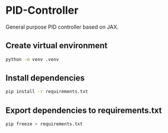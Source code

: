 # PID-Controller
General purpose PID controller based on JAX.

## Create virtual environment
```bash
python -m venv .venv
```

## Install dependencies

```bash
pip install -r requirements.txt
```

## Export dependencies to requirements.txt

```bash
pip freeze > requirements.txt
```

